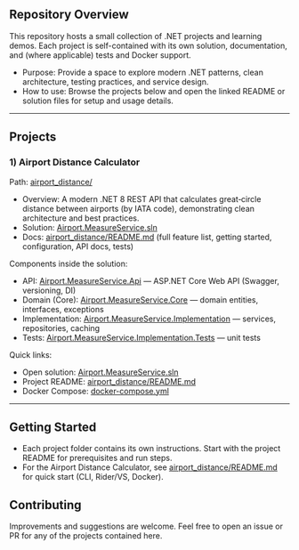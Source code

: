 ## Repository Overview

This repository hosts a small collection of .NET projects and learning demos. Each project is self-contained with its own solution, documentation, and (where applicable) tests and Docker support.

- Purpose: Provide a space to explore modern .NET patterns, clean architecture, testing practices, and service design.
- How to use: Browse the projects below and open the linked README or solution files for setup and usage details.

---

## Projects

### 1) Airport Distance Calculator
Path: [airport_distance/](airport_distance/)

- Overview: A modern .NET 8 REST API that calculates great‑circle distance between airports (by IATA code), demonstrating clean architecture and best practices.
- Solution: [Airport.MeasureService.sln](airport_distance/Airport.MeasureService/Airport.MeasureService.sln)
- Docs: [airport_distance/README.md](airport_distance/README.md) (full feature list, getting started, configuration, API docs, tests)

Components inside the solution:
- API: [Airport.MeasureService.Api](airport_distance/Airport.MeasureService/Airport.MeasureService.Api) — ASP.NET Core Web API (Swagger, versioning, DI)
- Domain (Core): [Airport.MeasureService.Core](airport_distance/Airport.MeasureService/Airport.MeasureService.Core) — domain entities, interfaces, exceptions
- Implementation: [Airport.MeasureService.Implementation](airport_distance/Airport.MeasureService/Airport.MeasureService.Implementation) — services, repositories, caching
- Tests: [Airport.MeasureService.Implementation.Tests](airport_distance/Airport.MeasureService/Airport.MeasureService.Implementation.Tests) — unit tests

Quick links:
- Open solution: [Airport.MeasureService.sln](airport_distance/Airport.MeasureService/Airport.MeasureService.sln)
- Project README: [airport_distance/README.md](airport_distance/README.md)
- Docker Compose: [docker-compose.yml](airport_distance/Airport.MeasureService/docker-compose.yml)

---

## Getting Started

- Each project folder contains its own instructions. Start with the project README for prerequisites and run steps.
- For the Airport Distance Calculator, see [airport_distance/README.md](airport_distance/README.md) for quick start (CLI, Rider/VS, Docker).

## Contributing

Improvements and suggestions are welcome. Feel free to open an issue or PR for any of the projects contained here.
